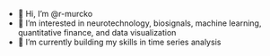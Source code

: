- 👋 Hi, I’m @r-murcko
- 👀 I’m interested in neurotechnology, biosignals, machine learning, quantitative finance, and data visualization
- 🌱 I’m currently building my skills in time series analysis


<!---
r-murcko/r-murcko is a ✨ special ✨ repository because its `README.md` (this file) appears on your GitHub profile.
You can click the Preview link to take a look at your changes.
--->
